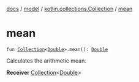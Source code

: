 [docs](../../index.md) / [model](../index.md) / [kotlin.collections.Collection](index.md) / [mean](./mean.md)

# mean

`fun `[`Collection`](https://kotlinlang.org/api/latest/jvm/stdlib/kotlin.collections/-collection/index.html)`<`[`Double`](https://kotlinlang.org/api/latest/jvm/stdlib/kotlin/-double/index.html)`>.mean(): `[`Double`](https://kotlinlang.org/api/latest/jvm/stdlib/kotlin/-double/index.html)

Calculates the arithmetic mean.

**Receiver**
[Collection](https://kotlinlang.org/api/latest/jvm/stdlib/kotlin.collections/-collection/index.html)&lt;[Double](https://kotlinlang.org/api/latest/jvm/stdlib/kotlin/-double/index.html)&gt;

